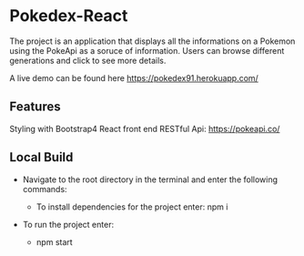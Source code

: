 # Pokedex-React

The project is an application that displays all the informations on a Pokemon using the PokeApi as a soruce of information. Users can browse different generations and click to see more details.

A live demo can be found here
https://pokedex91.herokuapp.com/

## Features

Styling with Bootstrap4
React front end
RESTful Api: https://pokeapi.co/

## Local Build

- Navigate to the root directory in the terminal and enter the following commands:

  - To install dependencies for the project enter: npm i

- To run the project enter:
  - npm start
